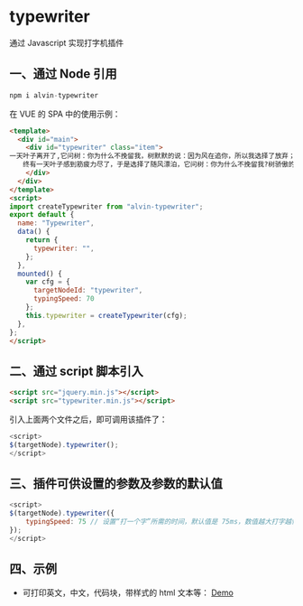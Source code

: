 # typewriter
通过 Javascript 实现打字机插件

## 一、通过 Node 引用

```javascript
npm i alvin-typewriter
```

在 VUE 的 SPA 中的使用示例：

```html
<template>
  <div id="main">
    <div id="typewriter" class="item">
一天叶子离开了,它问树：你为什么不挽留我，树默默的说：因为风在追你，所以我选择了放弃；叶子问风：你为什么要追求我，风平淡的回答：因为树放弃了你，我看你孤独就追你了。叶子沉默了，是树太懦弱，还是自己太傻。
　　终有一天叶子感到筋疲力尽了，于是选择了随风漂泊，它问树：你为什么不挽留我?树骄傲的说：世界上不只有你一片叶子；叶子伤心走了，它问风：你为什么要追求我，风真诚的回答：因为世界上没有相同的两片叶子。叶子沉默了，是树不懂得爱,还是风太执着。
    </div>
  </div>
</template>
<script>
import createTypewriter from "alvin-typewriter";
export default {
  name: "Typewriter",
  data() {
    return {
      typewriter: "",
    };
  },
  mounted() {
    var cfg = {
      targetNodeId: "typewriter",
      typingSpeed: 70
    };
    this.typewriter = createTypewriter(cfg);
  },
};
</script>
```

## 二、通过 script 脚本引入

```html
<script src="jquery.min.js"></script>
<script src="typewriter.min.js"></script>
```
引入上面两个文件之后，即可调用该插件了：
```javascript
<script>
$(targetNode).typewriter();
</script>
```

## 三、插件可供设置的参数及参数的默认值

```javascript
<script>
$(targetNode).typewriter({
	typingSpeed: 75 // 设置“打一个字”所需的时间，默认值是 75ms，数值越大打字越慢
});
</script>
```

## 四、示例

- 可打印英文，中文，代码块，带样式的 html 文本等：
[Demo](https://alvinyw.github.io/Blog/typewriter/typewriter.html)